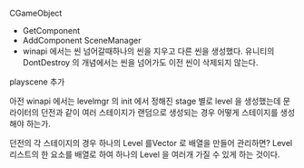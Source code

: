CGameObject
- GetComponent
- AddComponent
SceneManager
- winapi 에서는 씬 넘어갈때하나의 씬을 지우고 다른 씬을 생성했다. 유니티의 DontDestroy 의 개념에서는 씬을 넘어가도 이전 씬이 삭제되지 않는다.

playscene 추가

아전 winapi 에서는 levelmgr 의 init 에서 정해진 stage 별로  level 을 생성했는데 문라이터의 던전과 같이 여러 스테이지가 랜덤으로 생성되는 경우 어떻게 스테이지를 생성해야 하는가.

던전의 각 스테이지의 경우 하나의 Level 를Vector 로 배열을 만들어 관리하면?
Level 리스트의 한 요소를 배열로 하여 하나의 Level 을 여러개 가질 수 있게 하는 것이다.
